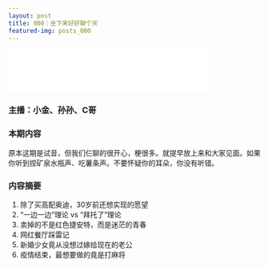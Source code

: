 ```yaml
---
layout: post
title: 000｜坐下来好好聊个天
featured-img: posts_000
---
```


<iframe frameborder="no" border="0" marginwidth="0" marginheight="0" width="400" height="86" src="//music.163.com/outchain/player?type=3&id=2067418951&auto=1&height=66"></iframe>


### 主播：小金、孙孙、C哥

### 本期内容

原本这期是试音，但我们仨聊的很开心，梗很多。就提早放上来和大家见面。如果你听到捏矿泉水瓶声、吃薯条声。不要怀疑你的耳朵，你没有听错。

### 内容摘要

1. 除了买高配奥迪，30岁前还想实现的愿望
2. “一边一边”理论 vs “拜托了”理论
3. 卖掉的不是红色捷安特，而是迷茫的青春
4. 网红餐厅踩雷记
5. 新婚少女竟从没想过嫁给现在的老公
6. 疫情结束，最想要做的竟是打麻将


